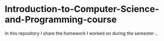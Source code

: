 # Introduction-to-Computer-Science-and-Programming-course
In this repository I share the homework I worked on during the semester ..
